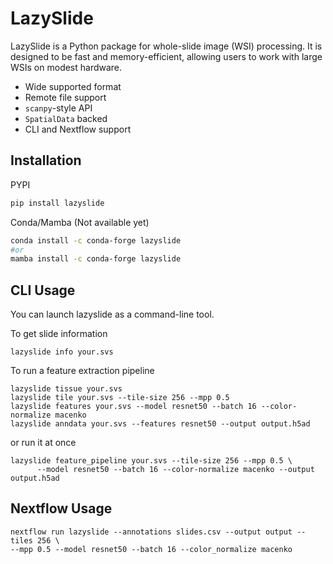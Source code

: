 # LazySlide

LazySlide is a Python package for whole-slide image (WSI) processing. 
It is designed to be fast and memory-efficient, allowing users to work 
with large WSIs on modest hardware.

- Wide supported format
- Remote file support
- `scanpy`-style API
- `SpatialData` backed
- CLI and Nextflow support


## Installation

PYPI

```bash
pip install lazyslide
```

Conda/Mamba (Not available yet)

```bash
conda install -c conda-forge lazyslide
#or
mamba install -c conda-forge lazyslide
```

## CLI Usage

You can launch lazyslide as a command-line tool. 

To get slide information

```shell
lazyslide info your.svs
```

To run a feature extraction pipeline

```shell
lazyslide tissue your.svs
lazyslide tile your.svs --tile-size 256 --mpp 0.5
lazyslide features your.svs --model resnet50 --batch 16 --color-normalize macenko
lazyslide anndata your.svs --features resnet50 --output output.h5ad
```

or run it at once

```shell
lazyslide feature_pipeline your.svs --tile-size 256 --mpp 0.5 \
      --model resnet50 --batch 16 --color-normalize macenko --output output.h5ad
```


## Nextflow Usage

```shell
nextflow run lazyslide --annotations slides.csv --output output --tiles 256 \
--mpp 0.5 --model resnet50 --batch 16 --color_normalize macenko
```
